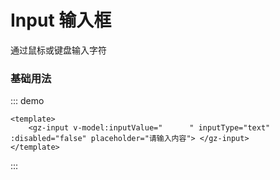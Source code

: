 # Input 输入框

通过鼠标或键盘输入字符

### 基础用法

::: demo

```vue
<template>
	<gz-input v-model:inputValue="      " inputType="text" :disabled="false" placeholder="请输入内容"> </gz-input>
</template>
```

:::
